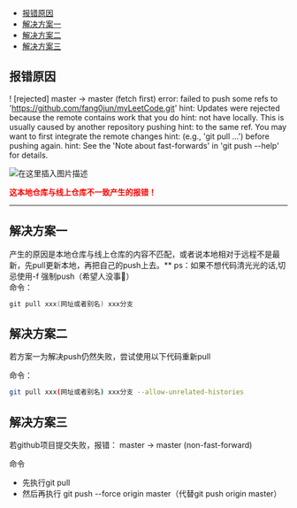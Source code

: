 - [报错原因](#报错原因)
- [解决方案一](#解决方案一)
- [解决方案二](#解决方案二)
- [解决方案三](#解决方案三)



## 报错原因
 ! [rejected]        master -> master (fetch first)
error: failed to push some refs to 'https://github.com/fang0jun/myLeetCode.git'
hint: Updates were rejected because the remote contains work that you do
hint: not have locally. This is usually caused by another repository pushing
hint: to the same ref. You may want to first integrate the remote changes
hint: (e.g., 'git pull ...') before pushing again.
hint: See the 'Note about fast-forwards' in 'git push --help' for details.

![在这里插入图片描述](https://img-blog.csdnimg.cn/20200917105757461.png#pic_center)

<font color='red'>**这本地仓库与线上仓库不一致产生的报错！**</font>


-------------

## 解决方案一
产生的原因是本地仓库与线上仓库的内容不匹配，或者说本地相对于远程不是最新，先pull更新本地，再把自己的push上去。** ps：如果不想代码清光光的话,切忌使用-f 强制push（希望人没事🙏）
<br/>
命令：
```cpp
git pull xxx(网址或者别名) xxx分支
```

## 解决方案二
若方案一为解决push仍然失败，尝试使用以下代码重新pull

命令：
```bash
git pull xxx(网址或者别名) xxx分支 --allow-unrelated-histories
```

## 解决方案三
若github项目提交失败，报错： master -> master (non-fast-forward)

命令
- 先执行git pull
- 然后再执行 git push --force origin master（代替git push origin master）